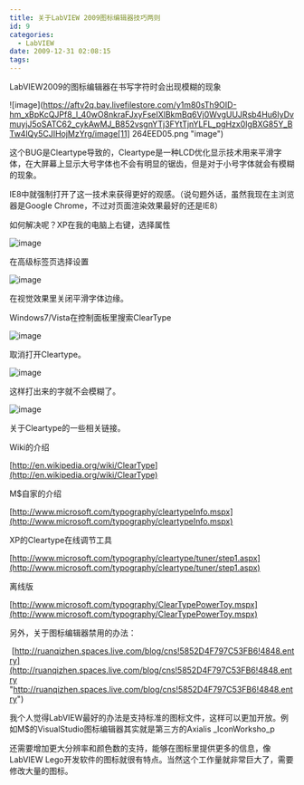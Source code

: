 ```yaml
---
title: 关于LabVIEW 2009图标编辑器技巧两则
id: 9
categories:
  - LabVIEW
date: 2009-12-31 02:08:15
tags:
---
```


<div id="msgcns!866B8F96A2761BBE!1472" class="bvMsg"> 

LabVIEW2009的图标编辑器在书写字符时会出现模糊的现象

![image](https://aftv2q.bay.livefilestore.com/y1m80sTh9OID-hm_xBpKcQJPf8_l_40wO8nkraFJxyFseIXlBkmBq6Vj0WvgUUJRsb4Hu6IyDvmuyjJ5oSATC62_cykAwMJ_B852vsgnYTj3FYtTjnYLFL_pgHzx0IgBXG85Y_BTw4lQy5CJIHojMzYrg/image[11] 264EED05.png "image") 

这个BUG是Cleartype导致的，Cleartype是一种LCD优化显示技术用来平滑字体，在大屏幕上显示大号字体也不会有明显的锯齿，但是对于小号字体就会有模糊的现象。

IE8中就强制打开了这一技术来获得更好的观感。（说句题外话，虽然我现在主浏览器是Google Chrome，不过对页面渲染效果最好的还是IE8）

如何解决呢？XP在我的电脑上右键，选择属性

![image](http://lhb5883.files.wordpress.com/2009/12/image5b145d.png?w=258 "image") 

在高级标签页选择设置

![image](http://lhb5883.files.wordpress.com/2009/12/image5b25d0e8e803e.png?w=205 "image") 

在视觉效果里关闭平滑字体边缘。

Windows7/Vista在控制面板里搜索ClearType

![image](http://lhb5883.files.wordpress.com/2009/12/image5b55d6f2b8dd0.png?w=300 "image") 

取消打开Cleartype。

![image](http://lhb5883.files.wordpress.com/2009/12/image5b85d6f5a7be9.png?w=300 "image") 

这样打出来的字就不会模糊了。

![image](http://lhb5883.files.wordpress.com/2009/12/image5b175d7d26dedb.png?w=300 "image")

关于Cleartype的一些相关链接。

Wiki的介绍

[http://en.wikipedia.org/wiki/ClearType](http://en.wikipedia.org/wiki/ClearType)

M$自家的介绍

[http://www.microsoft.com/typography/cleartypeInfo.mspx](http://www.microsoft.com/typography/cleartypeInfo.mspx)

XP的Cleartype在线调节工具

[http://www.microsoft.com/typography/cleartype/tuner/step1.aspx](http://www.microsoft.com/typography/cleartype/tuner/step1.aspx)

离线版

[http://www.microsoft.com/typography/ClearTypePowerToy.mspx](http://www.microsoft.com/typography/ClearTypePowerToy.mspx)

另外，关于图标编辑器禁用的办法：

 [http://ruanqizhen.spaces.live.com/blog/cns!5852D4F797C53FB6!4848.entry](http://ruanqizhen.spaces.live.com/blog/cns!5852D4F797C53FB6!4848.entry "http://ruanqizhen.spaces.live.com/blog/cns!5852D4F797C53FB6!4848.entry")

我个人觉得LabVIEW最好的办法是支持标准的图标文件，这样可以更加开放。例如M$的VisualStudio图标编辑器其实就是第三方的Axialis _IconWorksho_p

还需要增加更大分辨率和颜色数的支持，能够在图标里提供更多的信息，像LabVIEW Lego开发软件的图标就很有特点。当然这个工作量就非常巨大了，需要修改大量的图标。
  </div>